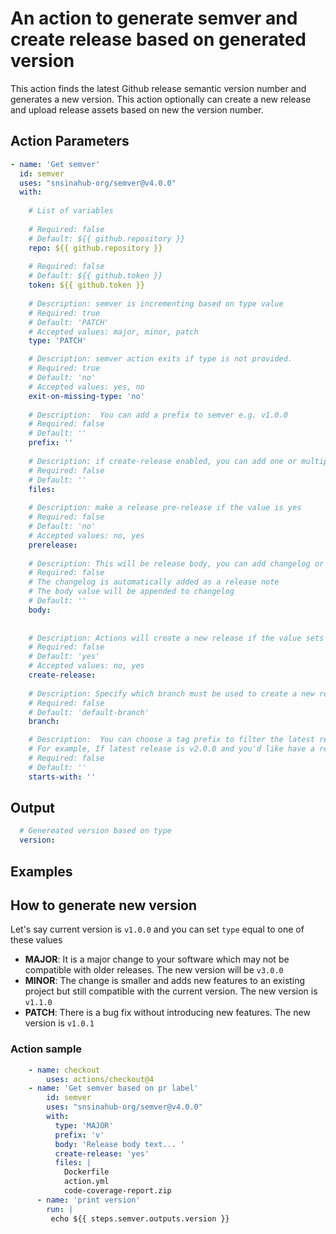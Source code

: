 # An action to generate semver and create release based on generated version

This action finds the latest Github release semantic version number and generates a new version. This action optionally can create a new release and upload release assets based on new the version number.


## Action Parameters
```YAML
- name: 'Get semver'
  id: semver
  uses: "snsinahub-org/semver@v4.0.0"
  with:
  
    # List of variables
    
    # Required: false
    # Default: ${{ github.repository }}
    repo: ${{ github.repository }}
    
    # Required: false
    # Default: ${{ github.token }}
    token: ${{ github.token }}
    
    # Description: semver is incrementing based on type value
    # Required: true
    # Default: 'PATCH'
    # Accepted values: major, minor, patch
    type: 'PATCH'

    # Description: semver action exits if type is not provided.
    # Required: true
    # Default: 'no'
    # Accepted values: yes, no
    exit-on-missing-type: 'no'
    
    # Description:  You can add a prefix to semver e.g. v1.0.0 
    # Required: false
    # Default: ''
    prefix: ''
    
    # Description: if create-release enabled, you can add one or multiple files
    # Required: false
    # Default: ''
    files: 
    
    # Description: make a release pre-release if the value is yes
    # Required: false
    # Default: 'no'
    # Accepted values: no, yes
    prerelease:
    
    # Description: This will be release body, you can add changelog or additional description to your release
    # Required: false
    # The changelog is automatically added as a release note
    # The body value will be appended to changelog
    # Default: ''
    body: 
    
    
    # Description: Actions will create a new release if the value sets to yes
    # Required: false
    # Default: 'yes'
    # Accepted values: no, yes
    create-release: 
    
    # Description: Specify which branch must be used to create a new release. Default value is repository's branch e.g. main or master
    # Required: false
    # Default: 'default-branch'
    branch: 

    # Description:  You can choose a tag prefix to filter the latest release
    # For example, If latest release is v2.0.0 and you'd like have a release based on v1, you can set the value to 'v1.' to generate new release starts with v1.
    # Required: false
    # Default: ''
    starts-with: ''
```

## Output
```YAML
  # Genereated version based on type 
  version: 
```

## Examples

## How to generate new version
Let's say current version is `v1.0.0` and you can set `type` equal to one of these values 

- **MAJOR**: It is a major change to your software which may not be compatible with older releases. The new version will be `v3.0.0` 
- **MINOR**: The change is smaller and adds new features to an existing project but still compatible with the current version. The new version is `v1.1.0`
- **PATCH**: There is a bug fix without introducing new features. The new version is `v1.0.1`


### Action sample 

```YAML
    - name: checkout
        uses: actions/checkout@4
    - name: 'Get semver based on pr label'
        id: semver
        uses: "snsinahub-org/semver@v4.0.0"
        with:
          type: 'MAJOR'
          prefix: 'v'
          body: 'Release body text... '
          create-release: 'yes'
          files: |
            Dockerfile
            action.yml
            code-coverage-report.zip
      - name: 'print version'        
        run: |
         echo ${{ steps.semver.outputs.version }}
```
